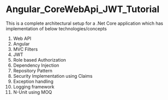 # Angular_CoreWebApi_JWT_Tutorial
This is a complete architectural setup for a .Net Core application which has implementation of below technologies/concepts
 1. Web API
 2. Angular
 3. MVC Filters
 4. JWT
 5. Role based Authorization
 6. Dependency Injection
 7. Repository Pattern
 8. Security Implementation using Claims 
 9. Exception handling
 10. Logging framework
 11. N-Unit using MOQ
